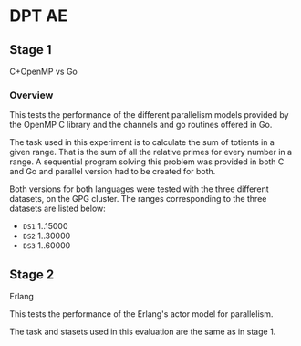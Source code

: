 # DPT AE

## Stage 1

C+OpenMP vs Go

### Overview

This tests the performance of the different parallelism models provided by the OpenMP C library and the channels and go routines offered in Go.

The task used in this experiment is to calculate the sum of totients in a given range. That is the sum of all the relative primes for every number in a range. A sequential program solving this problem was provided in both C and Go and parallel version had to be created for both.

Both versions for both languages were tested with the three different datasets, on the GPG cluster. The ranges corresponding to the three datasets are listed below:
- `DS1` 1..15000
- `DS2` 1..30000
- `DS3` 1..60000


## Stage 2

Erlang

This tests the performance of the Erlang's actor model for parallelism.

The task and stasets used in this evaluation are the same as in stage 1.
